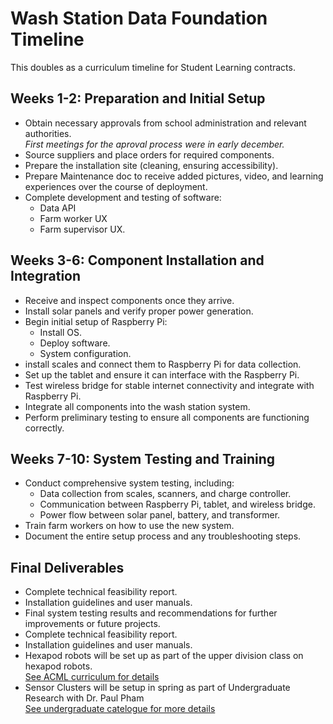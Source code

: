 # Wash Station Data Foundation Timeline
This doubles as a curriculum timeline for Student Learning contracts. 

## Weeks 1-2: Preparation and Initial Setup
-   Obtain necessary approvals from school administration and relevant authorities.  
    *First meetings for the aproval process were in early december.*
-   Source suppliers and place orders for required components.
-   Prepare the installation site (cleaning, ensuring accessibility).
-   Prepare Maintenance doc to receive added pictures, video, and learning experiences over the course of deployment.
-   Complete development and testing of software:
    - Data API
    - Farm worker UX
    - Farm supervisor UX.

## Weeks 3-6: Component Installation and Integration
-   Receive and inspect components once they arrive.
-   Install solar panels and verify proper power generation.
-   Begin initial setup of Raspberry Pi:
    - Install OS.
    - Deploy software.
    - System configuration.
-   install scales and connect them to Raspberry Pi for data collection.
-   Set up the tablet and ensure it can interface with the Raspberry Pi.
-   Test wireless bridge for stable internet connectivity and integrate with Raspberry Pi.
-   Integrate all components into the wash station system.
-   Perform preliminary testing to ensure all components are functioning correctly.

## Weeks 7-10: System Testing and Training
-   Conduct comprehensive system testing, including:
    - Data collection from scales, scanners, and charge controller.
    - Communication between Raspberry Pi, tablet, and wireless bridge.
    - Power flow between solar panel, battery, and transformer.
-   Train farm workers on how to use the new system.
-   Document the entire setup process and any troubleshooting steps.

## Final Deliverables
-   Complete technical feasibility report.
-   Installation guidelines and user manuals.
-   Final system testing results and recommendations for further improvements or future projects.
-   Complete technical feasibility report.
-   Installation guidelines and user manuals.
-   Hexapod robots will be set up as part of the upper division class on hexapod robots.  
    [See ACML curriculum for details](https://www.evergreen.edu/catalog/offering/advanced-computing-and-machine-learning-42373)
-   Sensor Clusters will be setup in spring as part of Undergraduate Research with Dr. Paul Pham  
    [See undergraduate catelogue for more details](https://www.evergreen.edu/catalog/offering/undergraduate-research-with-p-pham-46460-1)
